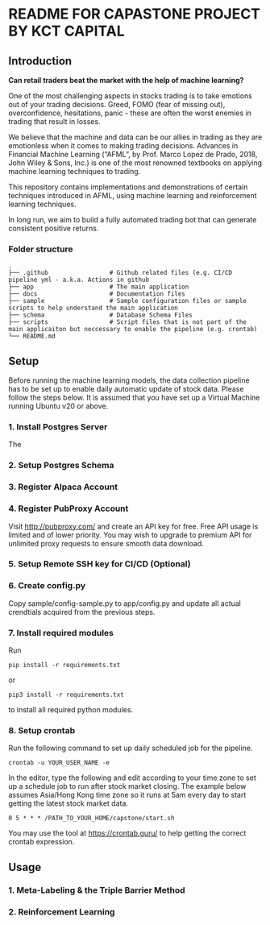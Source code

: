 # README FOR CAPASTONE PROJECT BY KCT CAPITAL

## Introduction
**Can retail traders beat the market with the help of machine learning?**

One of the most challenging aspects in stocks trading is to take emotions out of your trading decisions. Greed, FOMO (fear of missing out), overconfidence, hesitations, panic - these are often the worst enemies in trading that result in losses.

We believe that the machine and data can be our allies in trading as they are emotionless when it comes to making trading decisions. Advances in Financial Machine Learning (“AFML”, by Prof. Marco Lopez de Prado, 2018, John Wiley & Sons, Inc.) is one of the most renowned textbooks on applying machine learning techniques to trading. 

This repository contains implementations and demonstrations of certain techniques introduced in AFML, using machine learning and reinforcement learning techniques.

In long run, we aim to build a fully automated trading bot that can generate consistent positive returns.

### Folder structure

    .
    ├── .github                 # Github related files (e.g. CI/CD pipeline yml - a.k.a. Actions in github 
    ├── app                     # The main application
    ├── docs                    # Documentation files
    ├── sample                  # Sample configuration files or sample scripts to help understand the main application
    ├── schema                  # Database Schema Files
    ├── scripts                 # Script files that is not part of the main applicaiton but neccessary to enable the pipeline (e.g. crontab)
    └── README.md

## Setup
Before running the machine learning models, the data collection pipeline has to be set up to enable daily automatic update of stock data. Please follow the steps below. It is assumed that you have set up a Virtual Machine running Ubuntu v20 or above.

### 1. Install Postgres Server
The 
### 2. Setup Postgres Schema
### 3. Register Alpaca Account
### 4. Register PubProxy Account
Visit http://pubproxy.com/ and create an API key for free. Free API usage is limited and of lower priority. You may wish to upgrade to premium API for unlimited proxy requests to ensure smooth data download.

### 5. Setup Remote SSH key for CI/CD (Optional)
### 6. Create config.py
Copy sample/config-sample.py to app/config.py and update all actual crendtials acquired from the previous steps.

### 7. Install required modules
Run
```
pip install -r requirements.txt
```
or
```
pip3 install -r requirements.txt
```
to install all required python modules.


### 8. Setup crontab
Run the following command to set up daily scheduled job for the pipeline.
```
crontab -u YOUR_USER_NAME -e
```

In the editor, type the following and edit according to your time zone to set up a schedule job to run after stock market closing. The example below assumes Asia/Hong Kong time zone so it runs at 5am every day to start getting the latest stock market data.

```
0 5 * * * /PATH_TO_YOUR_HOME/capstone/start.sh
```

You may use the tool at https://crontab.guru/ to help getting the correct crontab expression.


## Usage
### 1. Meta-Labeling & the Triple Barrier Method
### 2. Reinforcement Learning

